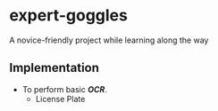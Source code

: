 # expert-goggles
A novice-friendly project while learning along the way

## Implementation
- To perform basic ***OCR***.
    - License Plate
